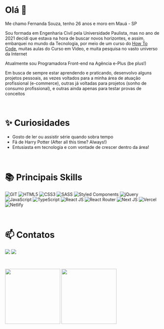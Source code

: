 # Olá 👋

Me chamo Fernanda Souza, tenho 26 anos e moro em Mauá - SP

Sou formada em Engenharia Civil pela Universidade Paulista, mas no ano de 2021 decidi que estava na hora de buscar novos horizontes, e assim, embarquei no mundo da Tecnologia, por meio de um curso do [How To Code](./Certificados/Certificado%20Hall%20To%20Code.pdf), muitas aulas do Curso em Vídeo, e muita pesquisa no vasto universo da Internet

Atualmente sou Programadora Front-end na Agência e-Plus (be plus!)

Em busca de sempre estar aprendendo e praticando, desenvolvo alguns projetos pessoais, as vezes voltados para a minha área de atuação profissional (e-commerce), outras já voltadas para projetos (sonho de consumo profissional), e outras ainda apenas para testar provas de conceitos

&nbsp;

# ✨ Curiosidades

- Gosto de ler ou assistir série quando sobra tempo
- Fã de Harry Potter (After all this time? Always!)
- Entusiasta em tecnologia e com vontade de crescer dentro da área!

&nbsp;

# 📚 Principais Skills

![GIT](https://img.shields.io/badge/GIT-f54d27?style=for-the-badge&logo=git&logoColor=white)
![HTML5](https://img.shields.io/badge/HTML5-e54c21?style=for-the-badge&logo=html5&logoColor=white)
![CSS3](https://img.shields.io/badge/CSS3-1171bd?style=for-the-badge&logo=css3&logoColor=white)
![SASS](https://img.shields.io/badge/SASS-cf649a?style=for-the-badge&logo=sass&logoColor=white)
![Styled Components](https://img.shields.io/badge/styled--components-DB7093?style=for-the-badge&logo=styled-components&logoColor=white)
![jQuery](https://img.shields.io/badge/jquery-0769ad?style=for-the-badge&logo=jquery&logoColor=white)
![JavaScript](https://img.shields.io/badge/javascript-%23323330.svg?style=for-the-badge&logo=javascript&logoColor=%23F7DF1E)
![TypeScript](https://img.shields.io/badge/TypeScript-3178c6?style=for-the-badge&logo=TypeScript&logoColor=white)
![React JS](https://img.shields.io/badge/React-20232a?style=for-the-badge&logo=React&logoColor=149eca)
![React Router](https://img.shields.io/badge/React_Router-CA4245?style=for-the-badge&logo=react-router&logoColor=white)
![Next JS](https://img.shields.io/badge/Next-black?style=for-the-badge&logo=next.js&logoColor=white)
![Vercel](https://img.shields.io/badge/vercel-%23000000.svg?style=for-the-badge&logo=vercel&logoColor=white)
![Netlify](https://img.shields.io/badge/netlify-%23000000.svg?style=for-the-badge&logo=netlify&logoColor=#00C7B7)

&nbsp;

# 📫 Contatos

<a href="https://www.linkedin.com/in/fernanda-silva-de-souza/"><img src="https://img.shields.io/badge/-LinkedIn-%230077B5?style=for-the-badge&logo=linkedin&logoColor=white"></a>
<a href="mailto:fernanda.souza142010@gmail.com"><img src="https://img.shields.io/badge/-Gmail-%23333?style=for-the-badge&logo=gmail&logoColor=white"></a>

&nbsp;

<div>
  <picture>
    <source
      srcset="
        https://github-readme-stats.vercel.app/api?username=FehSouza&show_icons=true&theme=github_dark&include_all_commits=true&count_private=true&border_color=0D111700&bg_color=0D111700
      "
      media="(prefers-color-scheme: dark)"
    />
    <source
      srcset="
        https://github-readme-stats.vercel.app/api?username=FehSouza&show_icons=true&theme=default&include_all_commits=true&count_private=true&border_color=0D111700&bg_color=0D111700
      "
      media="(prefers-color-scheme: light), (prefers-color-scheme: no-preference)"
    />
    <img
      height="180em"
      src="https://github-readme-stats.vercel.app/api?username=FehSouza&show_icons=true&theme=github_dark&include_all_commits=true&count_private=true&border_color=0D111700&bg_color=0D111700"
    />
  </picture>
  <picture>
    <source
      srcset="
        https://github-readme-stats.vercel.app/api/top-langs/?username=FehSouza&layout=compact&langs_count=7&theme=github_dark&border_color=0D111700&bg_color=0D111700
      "
      media="(prefers-color-scheme: dark)"
    />
    <source
      srcset="
        https://github-readme-stats.vercel.app/api/top-langs/?username=FehSouza&layout=compact&langs_count=7&theme=default&border_color=0D111700&bg_color=0D111700
      "
      media="(prefers-color-scheme: light), (prefers-color-scheme: no-preference)"
    />
    <img
      height="180em"
      src="https://github-readme-stats.vercel.app/api/top-langs/?username=FehSouza&layout=compact&langs_count=7&theme=github_dark&border_color=0D111700&bg_color=0D111700"
    />
  </picture>
</div>
